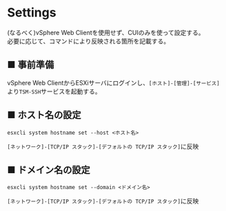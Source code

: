 # Settings
(なるべく)vSphere Web Clientを使用せず、CUIのみを使って設定する。  
必要に応じて、コマンドにより反映される箇所を記載する。
## ■ 事前準備
vSphere Web ClientからESXiサーバにログインし、`[ホスト]-[管理]-[サービス]`より`TSM-SSH`サービスを起動する。

## ■ ホスト名の設定
```
esxcli system hostname set --host <ホスト名>
```
`[ネットワーク]-[TCP/IP スタック]-[デフォルトの TCP/IP スタック]`に反映
## ■ ドメイン名の設定
```
esxcli system hostname set --domain <ドメイン名>
```
`[ネットワーク]-[TCP/IP スタック]-[デフォルトの TCP/IP スタック]`に反映
